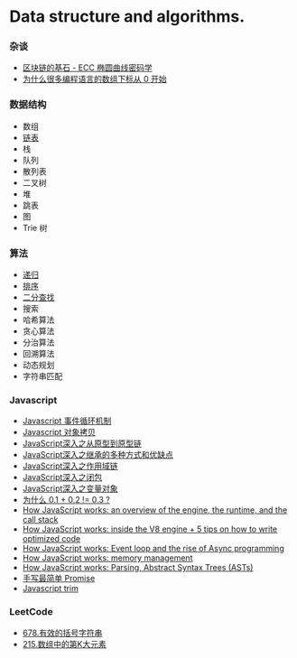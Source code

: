 # Data structure and algorithms.

### 杂谈

* [区块链的基石 - ECC 椭圆曲线密码学](docs/ecc.md)
* [为什么很多编程语言的数组下标从 0 开始](docs/why-array-index-starts-from-zero.md)

### 数据结构

* 数组
* [链表](docs/linked-list/README.md)
* 栈
* 队列
* 散列表
* 二叉树
* 堆
* 跳表
* 图
* Trie 树

### 算法

* [递归](docs/recursion.md)
* [排序](docs/sort/README.md)
* [二分查找](docs/binary-search.md)
* 搜索
* 哈希算法
* 贪心算法
* 分治算法
* 回溯算法
* 动态规划
* 字符串匹配

### Javascript

* [Javascript 事件循环机制](docs/event-loop.md)
* [Javascript 对象拷贝](docs/clone.md)
* [JavaScript深入之从原型到原型链](https://github.com/mqyqingfeng/Blog/issues/2)
* [JavaScript深入之继承的多种方式和优缺点](https://github.com/mqyqingfeng/Blog/issues/16)
* [JavaScript深入之作用域链](https://github.com/mqyqingfeng/Blog/issues/6)
* [JavaScript深入之闭包](https://github.com/mqyqingfeng/Blog/issues/9)
* [JavaScript深入之变量对象](https://github.com/mqyqingfeng/Blog/issues/5)
* [为什么 0.1 + 0.2 != 0.3 ?](docs/floating-point.md)
* [How JavaScript works: an overview of the engine, the runtime, and the call stack](https://blog.sessionstack.com/how-does-javascript-actually-work-part-1-b0bacc073cf)
* [How JavaScript works: inside the V8 engine + 5 tips on how to write optimized code](https://blog.sessionstack.com/how-javascript-works-inside-the-v8-engine-5-tips-on-how-to-write-optimized-code-ac089e62b12e)
* [How JavaScript works: Event loop and the rise of Async programming](https://blog.sessionstack.com/how-javascript-works-event-loop-and-the-rise-of-async-programming-5-ways-to-better-coding-with-2f077c4438b5)
* [How JavaScript works: memory management](https://blog.sessionstack.com/how-javascript-works-memory-management-how-to-handle-4-common-memory-leaks-3f28b94cfbec)
* [How JavaScript works: Parsing, Abstract Syntax Trees (ASTs)](https://blog.sessionstack.com/how-javascript-works-parsing-abstract-syntax-trees-asts-5-tips-on-how-to-minimize-parse-time-abfcf7e8a0c8)
* [手写最简单 Promise](simple-promise.md)
* [Javascript trim](trim.md)


### LeetCode

* [678.有效的括号字符串](docs/leetcode/678.md)
* [215.数组中的第K大元素](docs/leetcode/215.md)